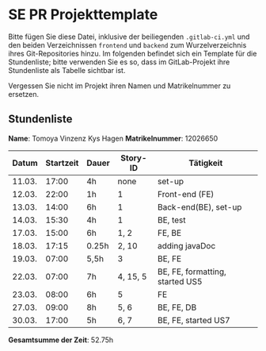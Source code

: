 # SE PR Projekttemplate

Bitte fügen Sie diese Datei, inklusive der beiliegenden `.gitlab-ci.yml` und den beiden Verzeichnissen `frontend` und `backend` zum Wurzelverzeichnis ihres Git-Repositories hinzu.
Im folgenden befindet sich ein Template für die Stundenliste; bitte verwenden Sie es so, dass im GitLab-Projekt ihre Stundenliste als Tabelle sichtbar ist.

Vergessen Sie nicht im Projekt ihren Namen und Matrikelnummer zu ersetzen.

## Stundenliste

**Name**: Tomoya Vinzenz Kys Hagen
**Matrikelnummer**: 12026650


| Datum | Startzeit | Dauer | Story-ID | Tätigkeit |
|-------|-----------|-------|----------|-----------|
| 11.03. | 17:00 | 4h | none | set-up |
| 12.03. | 22:00 | 1h | 1 | Front-end (FE) |
| 13.03. | 14:00 | 6h | 1 | Back-end(BE), set-up|
| 14.03. | 15:30 | 4h | 1 | BE, test |
| 17.03. | 15:00 | 6h | 1, 2 | FE, BE |
| 18.03. | 17:15 | 0.25h | 2, 10 | adding javaDoc |
| 19.03. | 07:00 | 5,5h | 3 | BE, FE |
| 22.03. | 07:00 | 7h | 4, 15, 5 | BE, FE, formatting, started US5 |
| 23.03. | 08:00 | 6h | 5 | FE |
| 27.03. | 09:00 | 8h | 5, 6 | BE, FE, DB |
| 30.03. | 17:00 | 5h | 6, 7 | BE, FE, started US7 |


**Gesamtsumme der Zeit**: 52.75h
